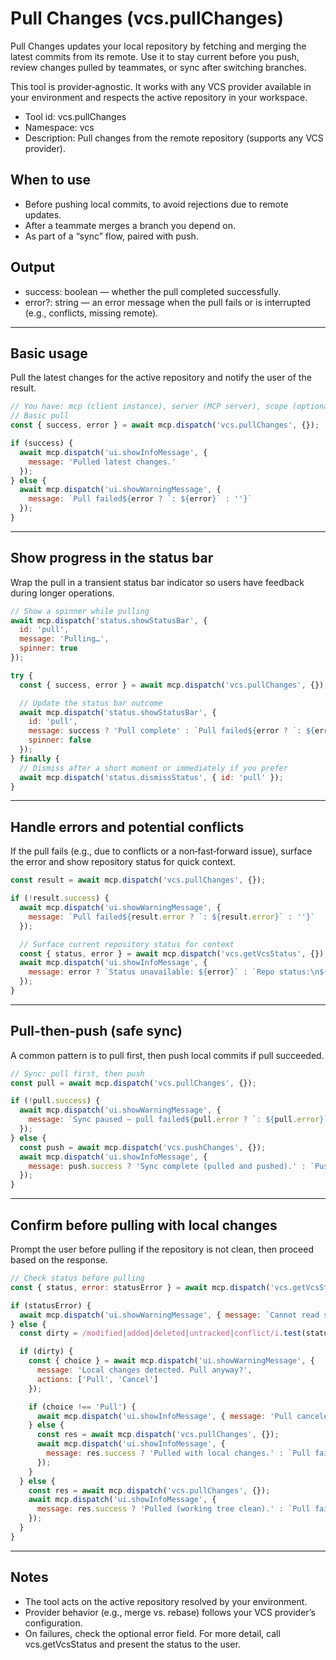 # Pull Changes (vcs.pullChanges)

Pull Changes updates your local repository by fetching and merging the latest commits from its remote. Use it to stay current before you push, review changes pulled by teammates, or sync after switching branches.

This tool is provider‑agnostic. It works with any VCS provider available in your environment and respects the active repository in your workspace.

- Tool id: vcs.pullChanges
- Namespace: vcs
- Description: Pull changes from the remote repository (supports any VCS provider).

## When to use

- Before pushing local commits, to avoid rejections due to remote updates.
- After a teammate merges a branch you depend on.
- As part of a “sync” flow, paired with push.

## Output

- success: boolean — whether the pull completed successfully.
- error?: string — an error message when the pull fails or is interrupted (e.g., conflicts, missing remote).

---

## Basic usage

Pull the latest changes for the active repository and notify the user of the result.

```javascript
// You have: mcp (client instance), server (MCP server), scope (optional filepath)
// Basic pull
const { success, error } = await mcp.dispatch('vcs.pullChanges', {});

if (success) {
  await mcp.dispatch('ui.showInfoMessage', {
    message: 'Pulled latest changes.'
  });
} else {
  await mcp.dispatch('ui.showWarningMessage', {
    message: `Pull failed${error ? `: ${error}` : ''}`
  });
}
```

---

## Show progress in the status bar

Wrap the pull in a transient status bar indicator so users have feedback during longer operations.

```javascript
// Show a spinner while pulling
await mcp.dispatch('status.showStatusBar', {
  id: 'pull',
  message: 'Pulling…',
  spinner: true
});

try {
  const { success, error } = await mcp.dispatch('vcs.pullChanges', {});

  // Update the status bar outcome
  await mcp.dispatch('status.showStatusBar', {
    id: 'pull',
    message: success ? 'Pull complete' : `Pull failed${error ? `: ${error}` : ''}`,
    spinner: false
  });
} finally {
  // Dismiss after a short moment or immediately if you prefer
  await mcp.dispatch('status.dismissStatus', { id: 'pull' });
}
```

---

## Handle errors and potential conflicts

If the pull fails (e.g., due to conflicts or a non‑fast‑forward issue), surface the error and show repository status for quick context.

```javascript
const result = await mcp.dispatch('vcs.pullChanges', {});

if (!result.success) {
  await mcp.dispatch('ui.showWarningMessage', {
    message: `Pull failed${result.error ? `: ${result.error}` : ''}`
  });

  // Surface current repository status for context
  const { status, error } = await mcp.dispatch('vcs.getVcsStatus', {});
  await mcp.dispatch('ui.showInfoMessage', {
    message: error ? `Status unavailable: ${error}` : `Repo status:\n${status}`
  });
}
```

---

## Pull-then-push (safe sync)

A common pattern is to pull first, then push local commits if pull succeeded.

```javascript
// Sync: pull first, then push
const pull = await mcp.dispatch('vcs.pullChanges', {});

if (!pull.success) {
  await mcp.dispatch('ui.showWarningMessage', {
    message: `Sync paused — pull failed${pull.error ? `: ${pull.error}` : ''}`
  });
} else {
  const push = await mcp.dispatch('vcs.pushChanges', {});
  await mcp.dispatch('ui.showInfoMessage', {
    message: push.success ? 'Sync complete (pulled and pushed).' : `Push failed${push.error ? `: ${push.error}` : ''}`
  });
}
```

---

## Confirm before pulling with local changes

Prompt the user before pulling if the repository is not clean, then proceed based on the response.

```javascript
// Check status before pulling
const { status, error: statusError } = await mcp.dispatch('vcs.getVcsStatus', {});

if (statusError) {
  await mcp.dispatch('ui.showWarningMessage', { message: `Cannot read status: ${statusError}` });
} else {
  const dirty = /modified|added|deleted|untracked|conflict/i.test(status);

  if (dirty) {
    const { choice } = await mcp.dispatch('ui.showWarningMessage', {
      message: 'Local changes detected. Pull anyway?',
      actions: ['Pull', 'Cancel']
    });

    if (choice !== 'Pull') {
      await mcp.dispatch('ui.showInfoMessage', { message: 'Pull canceled.' });
    } else {
      const res = await mcp.dispatch('vcs.pullChanges', {});
      await mcp.dispatch('ui.showInfoMessage', {
        message: res.success ? 'Pulled with local changes.' : `Pull failed${res.error ? `: ${res.error}` : ''}`
      });
    }
  } else {
    const res = await mcp.dispatch('vcs.pullChanges', {});
    await mcp.dispatch('ui.showInfoMessage', {
      message: res.success ? 'Pulled (working tree clean).' : `Pull failed${res.error ? `: ${res.error}` : ''}`
    });
  }
}
```

---

## Notes

- The tool acts on the active repository resolved by your environment.
- Provider behavior (e.g., merge vs. rebase) follows your VCS provider’s configuration.
- On failures, check the optional error field. For more detail, call vcs.getVcsStatus and present the status to the user.